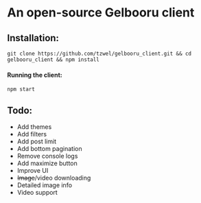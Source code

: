 # An open-source Gelbooru client

## Installation:
```
git clone https://github.com/tzwel/gelbooru_client.git && cd gelbooru_client && npm install
```

#### Running the client:

```
npm start
```

## Todo:

- Add themes
- Add filters
- Add post limit
- Add bottom pagination
- Remove console logs
- Add maximize button
- Improve UI
- ~~Image~~/video downloading
- Detailed image info
- Video support
